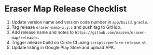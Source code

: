 Eraser Map Release Checklist
============================

1. Update version name and version code number in `app/build.gradle`.
2. Tag release `eraser-mamp-x.y.z` and push tag to GitHub.
3. Add release name and notes to `https://github.com/mapzen/eraser-map/releases`.
4. Trigger release build on Circle CI using `scripts/perform-release.sh`.
5. Update listing in Google Play Store and upload APK.